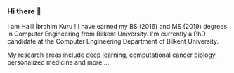 ### Hi there 👋
I am Halil İbrahim Kuru ! I have earned my BS (2016) and MS (2019) degrees in Computer Engineering from Bilkent University. I'm currently a PhD candidate at the Computer Engineering Department of Bilkent University.

My research areas include deep learning, computational cancer biology, personalized medicine and more ...

<!--
**hikuru/hikuru** is a ✨ _special_ ✨ repository because its `README.md` (this file) appears on your GitHub profile.

Here are some ideas to get you started:

- 🔭 I’m currently working on ...
- 🌱 I’m currently learning ...
- 👯 I’m looking to collaborate on ...
- 🤔 I’m looking for help with ...
- 💬 Ask me about ...
- 📫 How to reach me: ...
- 😄 Pronouns: ...
- ⚡ Fun fact: ...
-->
